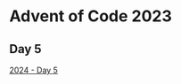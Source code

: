 # Advent of Code 2023

## Day 5

[2024 - Day 5](https://adventofcode.com/2024/day/5 "Advent of Code 2024 Day 5")